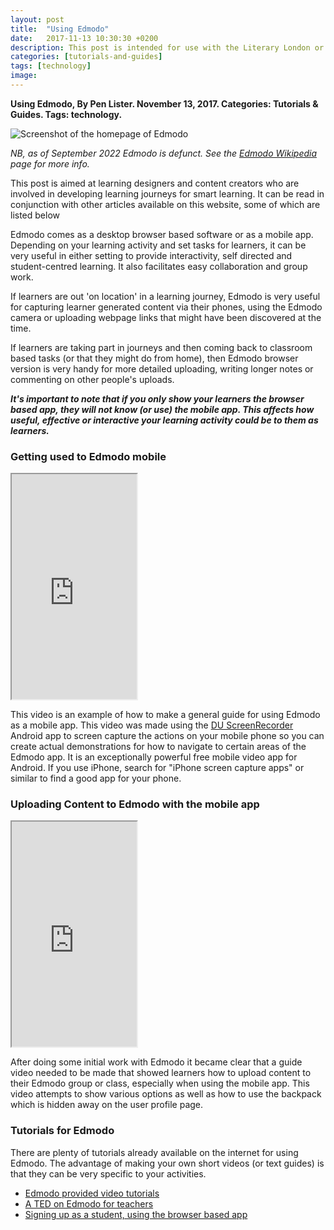 ```yaml
---
layout: post
title:  "Using Edmodo"
date:   2017-11-13 10:30:30 +0200
description: This post is intended for use with the Literary London or Malta Democracy walking tour and smart learning activities.
categories: [tutorials-and-guides]
tags: [technology]
image: 
---
```


**Using Edmodo, By Pen Lister. November 13, 2017. Categories: Tutorials & Guides. Tags: technology.**


![Screenshot of the homepage of Edmodo]({{site.baseurl}}/assets/images/edmodo-screenshot-2017-11-13-at-08.16.04.png)

_NB, as of September 2022 Edmodo is defunct. See the [Edmodo Wikipedia](https://en.wikipedia.org/wiki/Edmodo) page for more info._


This post is aimed at learning designers and content creators who are involved in developing learning journeys for smart learning. It can be read in conjunction with other articles available on this website, some of which are listed below

Edmodo comes as a desktop browser based software or as a mobile app. Depending on your learning activity and set tasks for learners, it can be very useful in either setting to provide interactivity, self directed and student-centred learning. It also facilitates easy collaboration and group work.

If learners are out 'on location' in a learning journey, Edmodo is very useful for capturing learner generated content via their phones, using the Edmodo camera or uploading webpage links that might have been discovered at the time.

If learners are taking part in journeys and then coming back to classroom based tasks (or that they might do from home), then Edmodo browser version is very handy for more detailed uploading, writing longer notes or commenting on other people's uploads.

_**It's important to note that if you only show your learners the browser based app, they will not know (or use) the mobile app. This affects how useful, effective or interactive your learning activity could be to them as learners.**_

### Getting used to Edmodo mobile

<iframe src="https://player.vimeo.com/video/238190253" width="200" height="360" class="vimeo-link-embed"></iframe>

This video is an example of how to make a general guide for using Edmodo as a mobile app. This video was made using the [DU ScreenRecorder](https://play.google.com/store/apps/details?id=com.duapps.recorder&hl=en_GB) Android app to screen capture the actions on your mobile phone so you can create actual demonstrations for how to navigate to certain areas of the Edmodo app. It is an exceptionally powerful free mobile video app for Android. If you use iPhone, search for "iPhone screen capture apps" or similar to find a good app for your phone.

### Uploading Content to Edmodo with the mobile app

<iframe src="https://player.vimeo.com/video/239690090" width="200" height="360"></iframe>

After doing some initial work with Edmodo it became clear that a guide video needed to be made that showed learners how to upload content to their Edmodo group or class, especially when using the mobile app. This video attempts to show various options as well as how to use the backpack which is hidden away on the user profile page.

### Tutorials for Edmodo

There are plenty of tutorials already available on the internet for using Edmodo. The advantage of making your own short videos (or text guides) is that they can be very specific to your activities.

- [Edmodo provided video tutorials](https://support.edmodo.com/hc/en-us/articles/205012194-Video-Tutorials)
- [A TED on Edmodo for teachers](https://ed.ted.com/on/rpd3PGdv)
- [Signing up as a student, using the browser based app](https://www.youtube.com/watch?v=v8l5SAtXBBs)


